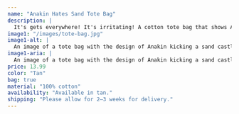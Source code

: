 ```yaml
---
name: "Anakin Hates Sand Tote Bag"
description: |
  It's gets everywhere! It's irritating! A cotton tote bag that shows Anakin's true feelings!
image1: "/images/tote-bag.jpg"
image1-alt: |
  An image of a tote bag with the design of Anakin kicking a sand castle on the front.
image1-aria: |
  An image of a tote bag with the design of Anakin kicking a sand castle on the front.
price: 13.99
color: "Tan"
bag: true
material: "100% cotton"
availability: "Available in tan."
shipping: "Please allow for 2–3 weeks for delivery."
---
```

